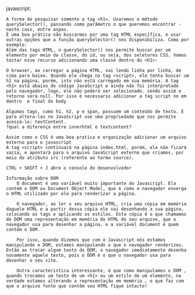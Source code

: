 javascript:
    
    A forma de pesquisar somente a tag <h1>. Usaremos o método querySelector(), passando como parâmetro o que queremos encontrar - neste caso, entre aspas.
    É uma boa prática não buscarmos por uma tag HTML específica, e usar outras opções que a função querySelector() nos disponibiliza. Como por exemplo:
    Além das tags HTML, o querySelector() nos permite buscar por um elemento por meio da classe, do id, ou seja, dos seletores CSS. Vamos testar esse recurso adicionando uma classe dentro do <h1>:

    O browser, ao carregar a página HTML, vai lendo linha por linha, de cima para baixo. Quando ele chega na tag <script>, ele tenta buscar um h1 na página, porém, isto não está carregado em sua memória. A tag <h1> está abaixo do código JavaScript e ainda não foi interpretado pelo navegador, logo, ele não poderá ser selecionado. sendo assim o retorno será null. Por isso é necessario adicionar a tag script no em dentro  e final do body

    Algumas tags, como h1, h2, p e span, possuem um conteúdo de texto. E para altera-las no JavaScript use uma propriedade que nos permite acessá-lo: textContent.
    ?qual a diferença entre innerhtml e textcontent?

    Assim como o CSS é uma boa pratica e organização adicionar um arquivo externo para o javascript
    A tag <script> continuará na página index.html, porém, ela não ficará vazia, e apontará para o arquivo JavaScript externo que criamos, por meio do atributo src (referente ao termo source).
    
    CTRL + SHIFT + J abre o console do desenvolvedor

    Informação sobre DOM
        O document é uma variável muito importante do Javascript. Ela contém o DOM ou Document Object Model, que é como o navegador enxerga o HTML utilizado por ele para renderizar a página.

        O navegador, ao ler o seu arquivo HTML, cria uma cópia em memória daquele HTML e a partir dessa cópia ele vai desenhando a sua página, colocando as tags e aplicando os estilos. Esta cópia é o que chamamos de DOM uma representação em memória do HTML do seu arquivo, que o navegador usa para desenhar a página, e a variável document é quem contêm o DOM.

        Por isso, quando dizemos que com o Javascript nós estamos manipulando o DOM, estamos manipulando o que o navegador renderizou. Então ao trocar algum texto do DOM, o navegador imediatamente desenha novamente aquele texto, pois o DOM é o que o navegador usa para desenhar o seu site.

        Outra caracteristica interessante, é que como manipulamos o DOM , quando trocamos um texto de um <h1> ou um estilo de um elemento, na verdade estamos alterando a representação em memória , o que faz com que o arquivo fonte que contêm seu HTML fique intacto!